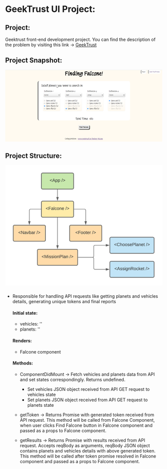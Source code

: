 # GeekTrust UI Project:
## Project:
Geektrust front-end development project. You can find the description of the problem by visiting this link -> [GeekTrust](https://www.geektrust.in/coding-problem/frontend/space)

## Project Snapshot:
![Falcone snapshot](https://github.com/mathans1695/finding-falcone/blob/master/src/Images/Falcone_Snapshot.png)

## Project Structure:
![Falcone flowchart](https://github.com/mathans1695/finding-falcone/blob/master/src/Images/App%20Structure.png)

### <App />
  * Responsible for handling API requests like getting planets and vehicles details, generating unique tokens and final reports
    #### Initial state:
      - vehicles: ''
      - planets: ''
    #### Renders:
      - Falcone component
    #### Methods:
      - ComponentDidMount -> Fetch vehicles and planets data from API and set states correspondingly. Returns undefined.
        - Set vehicles JSON object received from API GET request to vehicles state
        - Set planets JSON object received from API GET request to planets state
        
      - getToken -> Returns Promise with generated token received from API request. This method will be called from Falcone Component, when user clicks Find Falcone button in Falcone component and passed as a props to Falcone component.
      
      - getResults -> Returns Promise with results received from API request. Accepts reqBody as arguments, reqBody JSON object contains planets and vehicles details with above generated token. This method will be called after token promise resolved in Falcone component and passed as a props to Falcone component.
